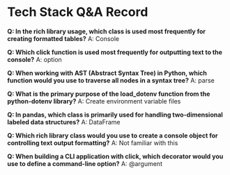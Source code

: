 # Tech Stack Q&A Record

**Q: In the rich library usage, which class is used most frequently for creating formatted tables?**
A: Console

**Q: Which click function is used most frequently for outputting text to the console?**
A: option

**Q: When working with AST (Abstract Syntax Tree) in Python, which function would you use to traverse all nodes in a syntax tree?**
A: parse

**Q: What is the primary purpose of the load_dotenv function from the python-dotenv library?**
A: Create environment variable files

**Q: In pandas, which class is primarily used for handling two-dimensional labeled data structures?**
A: DataFrame

**Q: Which rich library class would you use to create a console object for controlling text output formatting?**
A: Not familiar with this

**Q: When building a CLI application with click, which decorator would you use to define a command-line option?**
A: @argument